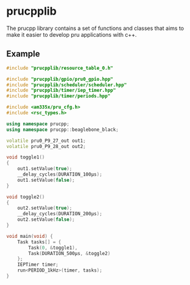 # prucpplib

The prucpp library contains a set of functions and classes that aims to make it easier to develop pru applications with c++. 

## Example
```c++
#include "prucpplib/resource_table_0.h"

#include "prucpplib/gpio/pru0_gpio.hpp"
#include "prucpplib/scheduler/scheduler.hpp"
#include "prucpplib/timer/iep_timer.hpp"
#include "prucpplib/timer/periods.hpp"

#include <am335x/pru_cfg.h>
#include <rsc_types.h>

using namespace prucpp;
using namespace prucpp::beaglebone_black;

volatile pru0_P9_27_out out1;
volatile pru0_P9_28_out out2;

void toggle1()
{
    out1.setValue(true);
    __delay_cycles(DURATION_100µs);
    out1.setValue(false);
}

void toggle2()
{
    out2.setValue(true);
    __delay_cycles(DURATION_200µs);
    out2.setValue(false);
}

void main(void) {
    Task tasks[] = {
        Task(0, &toggle1),
        Task(DURATION_500µs, &toggle2)
    };
    IEPTimer timer;
    run<PERIOD_1kHz>(timer, tasks);
}
```